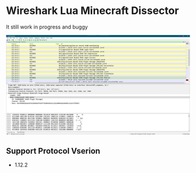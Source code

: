 # Wireshark Lua Minecraft Dissector
It still work in progress and buggy

![](assets/wireshark.jpg)

## Support Protocol Vserion
- 1.12.2


